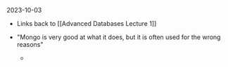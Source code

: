 2023-10-03

* Links back to [[Advanced Databases Lecture 1]]

* "Mongo is very good at what it does, but it is often used for the wrong reasons"
  
  * 